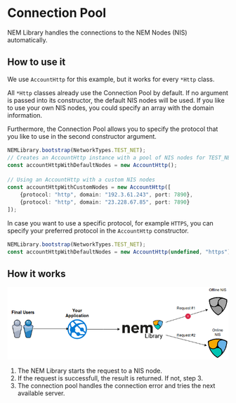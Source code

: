 # Connection Pool

NEM Library handles the connections to the NEM Nodes (NIS) automatically.

## How to use it

We use `AccountHttp` for this example, but it works for every `*Http` class.

All `*Http` classes already use the Connection Pool by default. If no argument is passed into its constructor, the default NIS nodes will be used.
If you like to use your own NIS nodes, you could specify an array with the domain information.

Furthermore, the Connection Pool allows you to specify the protocol that you like to use in the second constructor argument.

```typescript
NEMLibrary.bootstrap(NetworkTypes.TEST_NET);
// Creates an AccountHttp instance with a pool of NIS nodes for TEST_NET
const accountHttpWithDefaultNodes = new AccountHttp();

// Using an AccountHttp with a custom NIS nodes
const accountHttpWithCustomNodes = new AccountHttp([
    {protocol: "http", domain: "192.3.61.243", port: 7890},
    {protocol: "http", domain: "23.228.67.85", port: 7890}
]);
```

In case you want to use a specific protocol, for example `HTTPS`, you can specify your preferred protocol in the `AccountHttp` constructor.

```typescript 
NEMLibrary.bootstrap(NetworkTypes.TEST_NET);
const accountHttpWithDefaultNodes = new AccountHttp(undefined, "https");
```

## How it works

![Functional](../img/Connection_Pool.png)

1. The NEM Library starts the request to a NIS node.
2. If the request is successfull, the result is returned. If not, step 3.
3. The connection pool handles the connection error and tries the next available server.
